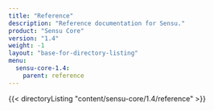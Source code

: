 ```yaml
---
title: "Reference"
description: "Reference documentation for Sensu."
product: "Sensu Core"
version: "1.4"
weight: -1
layout: "base-for-directory-listing"
menu:
  sensu-core-1.4:
    parent: reference
---
```


{{< directoryListing "content/sensu-core/1.4/reference" >}}
